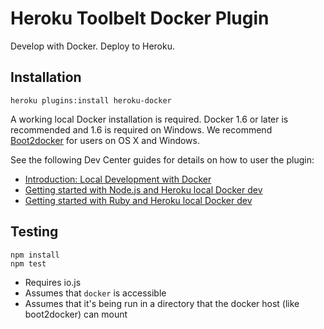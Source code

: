 # Heroku Toolbelt Docker Plugin

Develop with Docker. Deploy to Heroku.

## Installation

    heroku plugins:install heroku-docker

A working local Docker installation is required. Docker 1.6 or later is recommended and 1.6 is required on Windows. We recommend [Boot2docker](http://boot2docker.io/) for users on OS X and Windows.

See the following Dev Center guides for details on how to user the plugin:

 * [Introduction: Local Development with Docker](https://devcenter.heroku.com/articles/introduction-local-development-with-docker?preview=1)
 * [Getting started with Node.js and Heroku local Docker dev](https://devcenter.heroku.com/articles/getting-started-with-node-js-and-heroku-local-docker-dev?preview=1)
 * [Getting started with Ruby and Heroku local Docker dev](https://devcenter.heroku.com/articles/getting-started-with-ruby-and-heroku-local-docker-dev?preview=1)

## Testing

```
npm install
npm test
```

- Requires io.js
- Assumes that `docker` is accessible
- Assumes that it's being run in a directory that the docker host (like boot2docker) can mount
